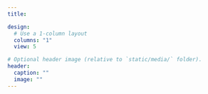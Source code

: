 ```yaml
---
title: 

design:
  # Use a 1-column layout
  columns: "1"
  view: 5

# Optional header image (relative to `static/media/` folder).
header:
  caption: ""
  image: ""
---
```

